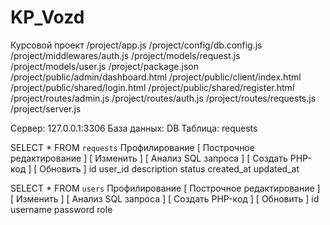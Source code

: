 # KP_Vozd
Курсовой  проект
/project/app.js
/project/config/db.config.js
/project/middlewares/auth.js
/project/models/request.js
/project/models/user.js
/project/package.json
/project/public/admin/dashboard.html
/project/public/client/index.html
/project/public/shared/login.html
/project/public/shared/register.html
/project/routes/admin.js
/project/routes/auth.js
/project/routes/requests.js
/project/server.js

 Сервер: 127.0.0.1:3306
 База данных: DB
 Таблица: requests

 SELECT * FROM `requests`
 Профилирование
[ Построчное редактирование ] [ Изменить ] [ Анализ SQL запроса ] [ Создать PHP-код ] [ Обновить ]
id	user_id	description	status	created_at	updated_at	



SELECT * FROM `users`
 Профилирование
[ Построчное редактирование ] [ Изменить ] [ Анализ SQL запроса ] [ Создать PHP-код ] [ Обновить ]
id	username	password	role	
